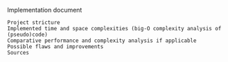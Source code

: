  Implementation document

    Project stricture
    Implemented time and space complexities (big-O complexity analysis of (pseudo)code)
    Comparative performance and complexity analysis if applicable
    Possible flaws and improvements
    Sources
